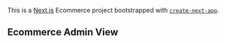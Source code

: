 This is a [Next.js](https://nextjs.org/) Ecommerce project bootstrapped with [`create-next-app`](https://github.com/vercel/next.js/tree/canary/packages/create-next-app).

## Ecommerce Admin View
